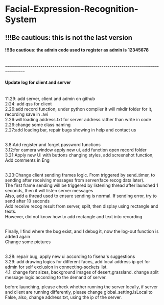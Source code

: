 # Facial-Expression-Recognition-System
## !!!Be cautious: this is not the last version 
#### !!!Be cautious: the admin code used to register as admin is 12345678

<br>----------------------------------------------------------------------------------------
#### Update log for client and server
<br>11.29: add server, client and admin on github
<br>2:24: add qss for client 
<br>2.26:add record function, under python compiler it will mkdir folder for it, recording save in .avi
<br>2.26:will loading address.txt for server address rather than write in code
<br>2.26:change some class naming
<br>2.27:add loading bar, repair bugs showing in help and contact us 

<br>3.8:Add register and forget password functions
<br>3.12:for camera window apply new ui, add function open record folder
<br>3.21:Apply new UI with buttons changing styles, add screenshot function, Add comments in Eng


<br>3.23:Change client sending frames logic. From triggered by send_timer, to sending after receiving messages from server(face recog data later). 
<br>The first frame sending will be triggered by listening thread after launched 1 seconds, then it will listen server messages
<br>Also, add a thread used to ensure sending is normal. If sending error, try to send after 10 seconds
<br>Add receive recog result from server, spilt, then display using rectangle and texts.
<br>However, did not know how to add rectangle and text into recording

<br>Finally, I find where the bug exist, and I debug it, now the log-out function is added again
<br>Change some pictures

<br>3.28: repair bug, apply new ui according to fiseha's suggestions
<br>3.29: add drawing logics for different faces, add local address ip get for admin for self exclusion in connecting-sockets list.
<br>4.1: change font sizes, background images of desert,grassland. change split message logic according to the demand of server.

before launching, please check whether running the server locally, if server and client are running differently, please change global_setting.isLocal to False, also, change address.txt, using the ip of the server.
